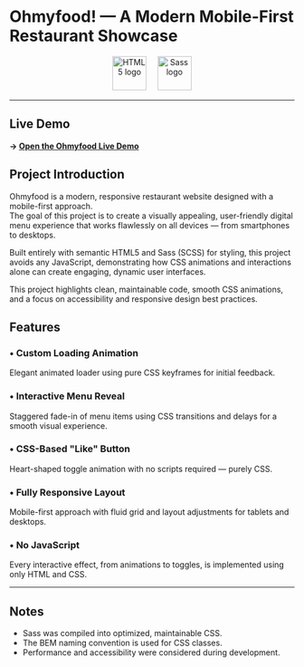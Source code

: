 # Ohmyfood! — A Modern Mobile-First Restaurant Showcase

<p align="center">
  <img src="https://cdn.jsdelivr.net/gh/devicons/devicon/icons/html5/html5-original-wordmark.svg" alt="HTML5 logo" height="60" />
  &nbsp;&nbsp;&nbsp;
  <img src="https://cdn.jsdelivr.net/gh/devicons/devicon/icons/sass/sass-original.svg" alt="Sass logo" height="60" />
</p>

---
## Live Demo

**→ [Open the Ohmyfood Live Demo](https://bedgard.github.io/OhMyFood-project-3/)**

## Project Introduction

Ohmyfood is a modern, responsive restaurant website designed with a mobile-first approach.  
The goal of this project is to create a visually appealing, user-friendly digital menu experience that works flawlessly on all devices — from smartphones to desktops.

Built entirely with semantic HTML5 and Sass (SCSS) for styling, this project avoids any JavaScript, demonstrating how CSS animations and interactions alone can create engaging, dynamic user interfaces.

This project highlights clean, maintainable code, smooth CSS animations, and a focus on accessibility and responsive design best practices.

## Features

### • Custom Loading Animation  
Elegant animated loader using pure CSS keyframes for initial feedback.

### • Interactive Menu Reveal  
Staggered fade-in of menu items using CSS transitions and delays for a smooth visual experience.

### • CSS-Based "Like" Button  
Heart-shaped toggle animation with no scripts required — purely CSS.

### • Fully Responsive Layout  
Mobile-first approach with fluid grid and layout adjustments for tablets and desktops.

### • No JavaScript  
Every interactive effect, from animations to toggles, is implemented using only HTML and CSS.

---

## Notes

- Sass was compiled into optimized, maintainable CSS.
- The BEM naming convention is used for CSS classes.
- Performance and accessibility were considered during development.

